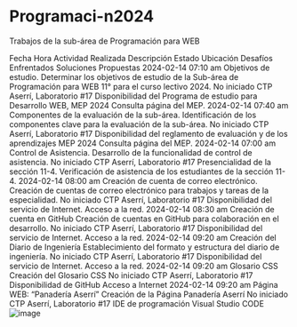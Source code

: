 # Programaci-n2024
Trabajos de la sub-área de Programación para WEB

Fecha	Hora	Actividad Realizada	Descripción	Estado	Ubicación	Desafíos Enfrentados	Soluciones Propuestas
2024-02-14	07:10 am	Objetivos de estudio.	Determinar los objetivos de estudio de la Sub-área de Programación para WEB 11° para el curso lectivo 2024.	No iniciado  	CTP Aserrí, Laboratorio #17	Disponibilidad del Programa de estudio para Desarrollo WEB, MEP 2024	Consulta página del MEP.
2024-02-14	07:40 am	Componentes de la evaluación de la sub-área.	Identificación de los componentes clave para la evaluación de la sub-área.	No iniciado  	CTP Aserrí, Laboratorio #17	Disponibilidad del reglamento de evaluación y de los aprendizajes MEP 2024	Consulta página del MEP.
2024-02-14	07:00 am	Control de Asistencia.	Desarrollo de la funcionalidad de control de asistencia.	No iniciado  	CTP Aserrí, Laboratorio #17	Presencialidad de la sección 11-4.	Verificación de asistencia de los estudiantes de la sección 11-4.
2024-02-14	08:00 am	Creación de cuenta de correo electrónico.	Creación de cuentas de correo electrónico para trabajos y tareas de la especialidad.	No iniciado  	CTP Aserrí, Laboratorio #17	Disponibilidad del servicio de Internet.	Acceso a la red.
2024-02-14	08:30 am	Creación de cuenta en GitHub	Creación de cuentas en GitHub para colaboración en el desarrollo.	No iniciado  	CTP Aserrí, Laboratorio #17	Disponibilidad del servicio de Internet.	Acceso a la red.
2024-02-14	09:20 am	Creación del Diario de Ingeniería	Establecimiento del formato y estructura del diario de ingeniería.  	No iniciado  	CTP Aserrí, Laboratorio #17	Disponibilidad del servicio de Internet.	Acceso a la red.
2024-02-14	09:20 am	Glosario CSS	Creación del Glosario CSS  	No iniciado  	CTP Aserrí, Laboratorio #17	Disponibilidad de GitHub	Acceso a Internet
2024-02-14	09:20 am	Página WEB:  “Panadería Aserrí”	Creación de la Página Panadería Aserrí  	No iniciado  	CTP Aserrí, Laboratorio #17	IDE de programación
Visual Studio CODE	
![image](https://github.com/ProgramacionCTPA/Programaci-n2024/assets/160040652/52745f1f-202f-47bc-8696-3827b5487b1d)
